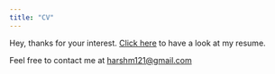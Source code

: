 ```yaml
---
title: "CV"
---
```

<head>
<!-- Global site tag (gtag.js) - Google Analytics -->
<script async src="https://www.googletagmanager.com/gtag/js?id=G-NB6TYSXY61"></script>
<script>
  window.dataLayer = window.dataLayer || [];
  function gtag(){dataLayer.push(arguments);}
  gtag('js', new Date());

  gtag('config', 'G-NB6TYSXY61');
</script>
</head>

Hey, thanks for your interest. [Click here](/PDFs/HarshMaheshwari_CV.pdf) to have a look at my resume. 

Feel free to contact me at [harshm121@gmail.com](mailto:harshm121@gmail.com)

